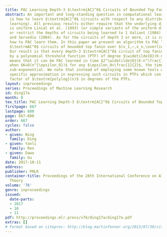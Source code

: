 ```yaml
---
title: PAC Learning Depth-3 $\textrm{AC}^0$ Circuits of Bounded Top Fanin
abstract: An important and long-standing question in computational learning theory
  is how to learn $\textrm{AC}^0$ circuits with respect to any distribution (i.e. PAC
  learning). All previous results either require that the underlying distribution
  is uniform Linial et al. (1993) (or simple variants of the uniform distribution)
  or restrict the depths of circuits being learned to 1 Valiant (1984) and 2 Klivans
  and Servedio (2004). As for the circuits of depth 3 or more, it is currently unknown
  how to PAC learn them. In this paper we present an algorithm to PAC learn depth-3
  $\textrmAC^0$ circuits of bounded top fanin over $(x_1,⋯,x_n,\overline{x}_1,⋯,\overline{x}_n)$.
  Our result is that every depth-3 $\textrm{AC}^0$ circuit of top fanin $K$ can be computed
  by a polynomial threshold function (PTF) of degree $\widetilde{O}(K⋅n^\frac{1}{2})$, which
  means that it can be PAC learned in time $2^\widetilde{O}(K⋅n^\frac{1}{2})$. In particular,
  when $K=O(n^{\epsilon_0})$ for any $\epsilon_0<\frac{1}{2}$, the time for learning is
  sub-exponential. We note that instead of employing some known tools we use some
  specific approximation in expressing such circuits in PTFs which can thus save a
  factor of $\textrm{polylog}(n)$ in degrees of the PTFs.
layout: inproceedings
series: Proceedings of Machine Learning Research
id: ding17a
month: 0
tex_title: PAC Learning Depth-3 $\textrm{AC}^0$ Circuits of Bounded Top Fanin
firstpage: 667
lastpage: 680
page: 667-680
order: 667
cycles: false
author:
- given: Ning
  family: Ding
- given: Yanli
  family: Ren
- given: Dawu
  family: Gu
date: 2017-10-11
address: 
publisher: PMLR
container-title: Proceedings of the 28th International Conference on Algorithmic Learning
  Theory
volume: '76'
genre: inproceedings
issued:
  date-parts:
  - 2017
  - 10
  - 11
pdf: http://proceedings.mlr.press/v76/ding17a/ding17a.pdf
extras: []
# Format based on citeproc: http://blog.martinfenner.org/2013/07/30/citeproc-yaml-for-bibliographies/
---
```

